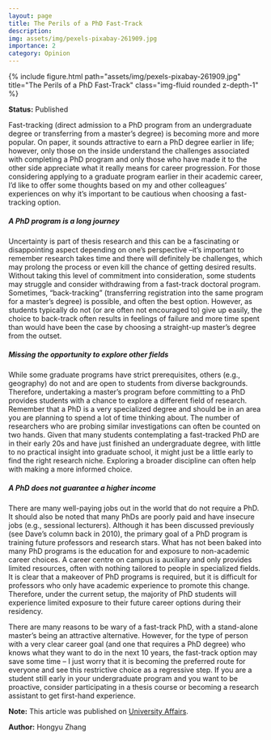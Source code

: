 ```yaml
---
layout: page
title: The Perils of a PhD Fast-Track
description: 
img: assets/img/pexels-pixabay-261909.jpg
importance: 2
category: Opinion
---
```


<div class="row">
    <div class="col-sm mt-3 mt-md-0">
        {% include figure.html path="assets/img/pexels-pixabay-261909.jpg" title="The Perils of a PhD Fast-Track" class="img-fluid rounded z-depth-1" %}
    </div>
</div>

<b>Status:</b> Published

Fast-tracking (direct admission to a PhD program from an undergraduate degree or transferring from a master’s degree) is becoming more and more popular. On paper, it sounds attractive to earn a PhD degree earlier in life; however, only those on the inside understand the challenges associated with completing a PhD program and only those who have made it to the other side appreciate what it really means for career progression. For those considering applying to a graduate program earlier in their academic career, I’d like to offer some thoughts based on my and other colleagues’ experiences on why it’s important to be cautious when choosing a fast-tracking option.

<h5>A PhD program is a long journey</h5>
Uncertainty is part of thesis research and this can be a fascinating or disappointing aspect depending on one’s perspective –it’s important to remember research takes time and there will definitely be challenges, which may prolong the process or even kill the chance of getting desired results. Without taking this level of commitment into consideration, some students may struggle and consider withdrawing from a fast-track doctoral program. Sometimes, “back-tracking” (transferring registration into the same program for a master’s degree) is possible, and often the best option. However, as students typically do not (or are often not encouraged to) give up easily, the choice to back-track often results in feelings of failure and more time spent than would have been the case by choosing a straight-up master’s degree from the outset.

<h5>Missing the opportunity to explore other fields</h5>
While some graduate programs have strict prerequisites, others (e.g., geography) do not and are open to students from diverse backgrounds. Therefore, undertaking a master’s program before committing to a PhD provides students with a chance to explore a different field of research. Remember that a PhD is a very specialized degree and should be in an area you are planning to spend a lot of time thinking about. The number of researchers who are probing similar investigations can often be counted on two hands. Given that many students contemplating a fast-tracked PhD are in their early 20s and have just finished an undergraduate degree, with little to no practical insight into graduate school, it might just be a little early to find the right research niche. Exploring a broader discipline can often help with making a more informed choice.

<h5>A PhD does not guarantee a higher income</h5>
There are many well-paying jobs out in the world that do not require a PhD. It should also be noted that many PhDs are poorly paid and have insecure jobs (e.g., sessional lecturers). Although it has been discussed previously (see Dave’s column back in 2010), the primary goal of a PhD program is training future professors and research stars. What has not been baked into many PhD programs is the education for and exposure to non-academic career choices. A career centre on campus is auxiliary and only provides limited resources, often with nothing tailored to people in specialized fields. It is clear that a makeover of PhD programs is required, but it is difficult for professors who only have academic experience to promote this change. Therefore, under the current setup, the majority of PhD students will experience limited exposure to their future career options during their residency.

There are many reasons to be wary of a fast-track PhD, with a stand-alone master’s being an attractive alternative. However, for the type of person with a very clear career goal (and one that requires a PhD degree) who knows what they want to do in the next 10 years, the fast-track option may save some time – I just worry that it is becoming the preferred route for everyone and see this restrictive choice as a regressive step. If you are a student still early in your undergraduate program and you want to be proactive, consider participating in a thesis course or becoming a research assistant to get first-hand experience.

<b>Note:</b> This article was published on <a href="https://www.universityaffairs.ca/opinion/the-black-hole/why-a-phd-fast-track-can-be-a-bad-idea/">University Affairs</a>. 

<b>Author:</b> Hongyu Zhang
